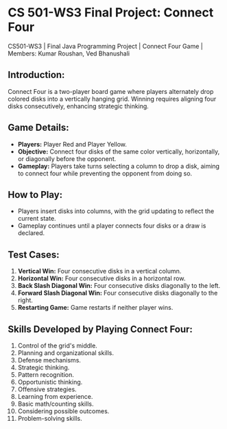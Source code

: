 # CS 501-WS3 Final Project: Connect Four
CS501-WS3 | Final Java Programming Project | Connect Four Game | Members: Kumar Roushan, Ved Bhanushali

## Introduction:
Connect Four is a two-player board game where players alternately drop colored disks into a vertically hanging grid. Winning requires aligning four disks consecutively, enhancing strategic thinking.

## Game Details:
- **Players:** Player Red and Player Yellow.
- **Objective:** Connect four disks of the same color vertically, horizontally, or diagonally before the opponent.
- **Gameplay:** Players take turns selecting a column to drop a disk, aiming to connect four while preventing the opponent from doing so.

## How to Play:
- Players insert disks into columns, with the grid updating to reflect the current state.
- Gameplay continues until a player connects four disks or a draw is declared.

## Test Cases:
1. **Vertical Win:** Four consecutive disks in a vertical column.
2. **Horizontal Win:** Four consecutive disks in a horizontal row.
3. **Back Slash Diagonal Win:** Four consecutive disks diagonally to the left.
4. **Forward Slash Diagonal Win:** Four consecutive disks diagonally to the right.
5. **Restarting Game:** Game restarts if neither player wins.

## Skills Developed by Playing Connect Four:
1. Control of the grid's middle.
2. Planning and organizational skills.
3. Defense mechanisms.
4. Strategic thinking.
5. Pattern recognition.
6. Opportunistic thinking.
7. Offensive strategies.
8. Learning from experience.
9. Basic math/counting skills.
10. Considering possible outcomes.
11. Problem-solving skills.
